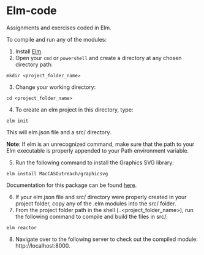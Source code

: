 # Elm-code
Assignments and exercises coded in Elm.

To compile and run any of the modules:

1. Install [Elm](https://guide.elm-lang.org/install/elm.html).
2. Open your ```cmd``` or ```powershell``` and create a directory at any chosen directory path:
```
mkdir <project_folder_name>
```
3. Change your working directory:
```
cd <project_folder_name>
```
4. To create an elm project in this directory, type:
```
elm init
```
This will elm.json file and a src/ directory.

**Note**: If elm is an unrecognized command, make sure that the path to your Elm executable is properly appended to your Path environment variable. 

5. Run the following command to install the Graphics SVG library:
```
elm install MacCASOutreach/graphicsvg
```

Documentation for this package can be found [here](https://package.elm-lang.org/packages/MacCASOutreach/graphicsvg/6.1.0/GraphicSVG
).

6. If your elm.json file and src/ directory were properly created in your project folder, copy any of the .elm modules into the src/ folder. 
7. From the project folder path in the shell (..\<project_folder_name>), run the following command to compile and build the files in src/:
```
elm reactor
```
8. Navigate over to the following server to check out the compiled module: http://localhost:8000.
